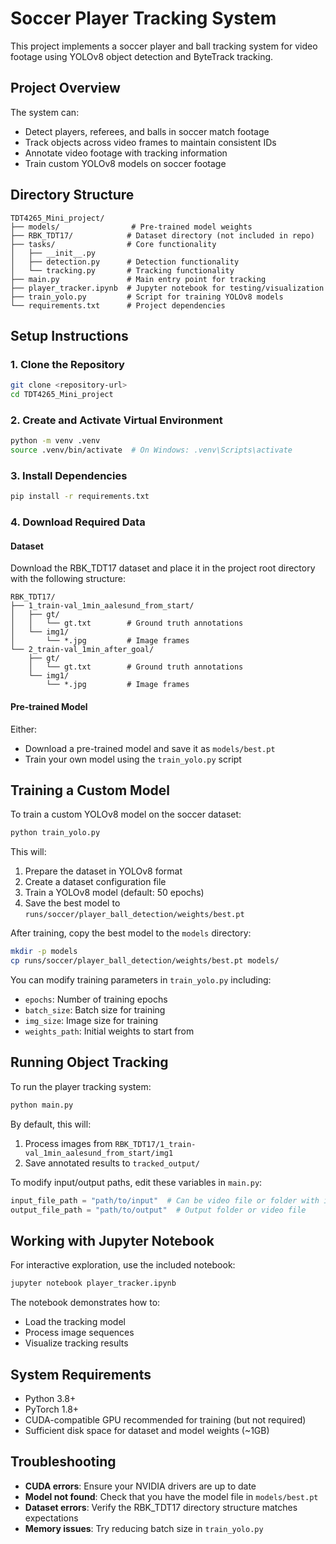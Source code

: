 # Soccer Player Tracking System

This project implements a soccer player and ball tracking system for video footage using YOLOv8 object detection and ByteTrack tracking.

## Project Overview

The system can:
- Detect players, referees, and balls in soccer match footage
- Track objects across video frames to maintain consistent IDs
- Annotate video footage with tracking information
- Train custom YOLOv8 models on soccer footage

## Directory Structure

```
TDT4265_Mini_project/
├── models/                # Pre-trained model weights
├── RBK_TDT17/            # Dataset directory (not included in repo)
├── tasks/                # Core functionality 
│   ├── __init__.py
│   ├── detection.py      # Detection functionality
│   └── tracking.py       # Tracking functionality
├── main.py               # Main entry point for tracking
├── player_tracker.ipynb  # Jupyter notebook for testing/visualization
├── train_yolo.py         # Script for training YOLOv8 models
└── requirements.txt      # Project dependencies
```

## Setup Instructions

### 1. Clone the Repository

```bash
git clone <repository-url>
cd TDT4265_Mini_project
```

### 2. Create and Activate Virtual Environment

```bash
python -m venv .venv
source .venv/bin/activate  # On Windows: .venv\Scripts\activate
```

### 3. Install Dependencies

```bash
pip install -r requirements.txt
```

### 4. Download Required Data

#### Dataset
Download the RBK_TDT17 dataset and place it in the project root directory with the following structure:

```
RBK_TDT17/
├── 1_train-val_1min_aalesund_from_start/
│   ├── gt/
│   │   └── gt.txt        # Ground truth annotations
│   └── img1/
│       └── *.jpg         # Image frames
└── 2_train-val_1min_after_goal/
    ├── gt/
    │   └── gt.txt        # Ground truth annotations
    └── img1/
        └── *.jpg         # Image frames
```

#### Pre-trained Model
Either:
- Download a pre-trained model and save it as `models/best.pt`
- Train your own model using the `train_yolo.py` script

## Training a Custom Model

To train a custom YOLOv8 model on the soccer dataset:

```bash
python train_yolo.py
```

This will:
1. Prepare the dataset in YOLOv8 format
2. Create a dataset configuration file
3. Train a YOLOv8 model (default: 50 epochs)
4. Save the best model to `runs/soccer/player_ball_detection/weights/best.pt`

After training, copy the best model to the `models` directory:

```bash
mkdir -p models
cp runs/soccer/player_ball_detection/weights/best.pt models/
```

You can modify training parameters in `train_yolo.py` including:
- `epochs`: Number of training epochs
- `batch_size`: Batch size for training
- `img_size`: Image size for training
- `weights_path`: Initial weights to start from

## Running Object Tracking

To run the player tracking system:

```bash
python main.py
```

By default, this will:
1. Process images from `RBK_TDT17/1_train-val_1min_aalesund_from_start/img1`
2. Save annotated results to `tracked_output/`

To modify input/output paths, edit these variables in `main.py`:
```python
input_file_path = "path/to/input"  # Can be video file or folder with images
output_file_path = "path/to/output"  # Output folder or video file
```

## Working with Jupyter Notebook

For interactive exploration, use the included notebook:

```bash
jupyter notebook player_tracker.ipynb
```

The notebook demonstrates how to:
- Load the tracking model
- Process image sequences
- Visualize tracking results

## System Requirements

- Python 3.8+ 
- PyTorch 1.8+
- CUDA-compatible GPU recommended for training (but not required)
- Sufficient disk space for dataset and model weights (~1GB)

## Troubleshooting

- **CUDA errors**: Ensure your NVIDIA drivers are up to date
- **Model not found**: Check that you have the model file in `models/best.pt` 
- **Dataset errors**: Verify the RBK_TDT17 directory structure matches expectations
- **Memory issues**: Try reducing batch size in `train_yolo.py`